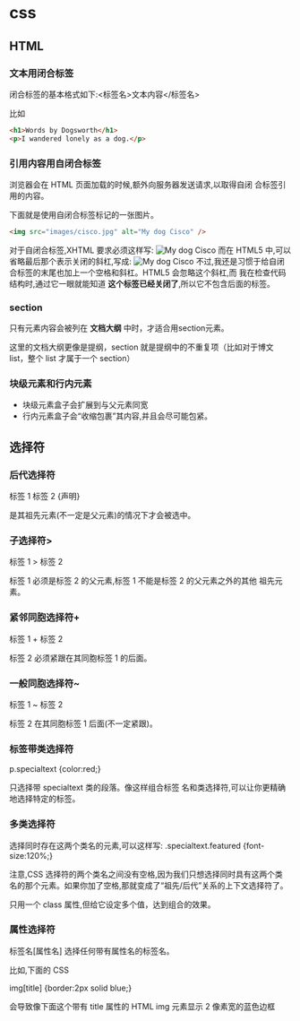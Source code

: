 # css
## HTML

### 文本用闭合标签

闭合标签的基本格式如下:<标签名>文本内容</标签名>

比如

```html
<h1>Words by Dogsworth</h1>
<p>I wandered lonely as a dog.</p>
```

### 引用内容用自闭合标签
浏览器会在 HTML 页面加载的时候,额外向服务器发送请求,以取得自闭 合标签引用的内容。

下面就是使用自闭合标签标记的一张图片。

```html
<img src="images/cisco.jpg" alt="My dog Cisco" />
```

对于自闭合标签,XHTML 要求必须这样写:
<img src="images/cisco.jpg" alt="My dog Cisco" /> 而在 HTML5 中,可以省略最后那个表示关闭的斜杠,写成:
<img src="images/cisco.jpg" alt="My dog Cisco" >
不过,我还是习惯于给自闭合标签的末尾也加上一个空格和斜杠。HTML5 会忽略这个斜杠,而 我在检查代码结构时,通过它一眼就能知道 **这个标签已经关闭了**,所以它不包含后面的标签。

### section
只有元素内容会被列在 **文档大纲** 中时，才适合用section元素。

这里的文档大纲更像是提纲，section 就是提纲中的不重复项（比如对于博文 list，整个 list 才属于一个 section）

### 块级元素和行内元素
- 块级元素盒子会扩展到与父元素同宽
- 行内元素盒子会“收缩包裹”其内容,并且会尽可能包紧。

## 选择符
### 后代选择符
标签 1 标签 2 {声明}

是其祖先元素(不一定是父元素)的情况下才会被选中。

### 子选择符>
标签 1 > 标签 2

标签 1 必须是标签 2 的父元素,标签 1 不能是标签 2 的父元素之外的其他 祖先元素。

### 紧邻同胞选择符+
标签 1 + 标签 2

标签 2 必须紧跟在其同胞标签 1 的后面。

### 一般同胞选择符~
标签 1 ~ 标签 2

标签 2 在其同胞标签 1 后面(不一定紧跟)。

### 标签带类选择符
p.specialtext {color:red;}

只选择带 specialtext 类的段落。像这样组合标签 名和类选择符,可以让你更精确地选择特定的标签。

### 多类选择符
<p class="specialtext featured"></p>

选择同时存在这两个类名的元素,可以这样写:
.specialtext.featured {font-size:120%;}

注意,CSS 选择符的两个类名之间没有空格,因为我们只想选择同时具有这两个类
名的那个元素。如果你加了空格,那就变成了“祖先/后代”关系的上下文选择符了。

只用一个 class 属性,但给它设定多个值，达到组合的效果。

### 属性选择符
标签名[属性名] 选择任何带有属性名的标签名。

比如,下面的 CSS

img[title] {border:2px solid blue;}

会导致像下面这个带有 title 属性的 HTML img 元素显示 2 像素宽的蓝色边框
